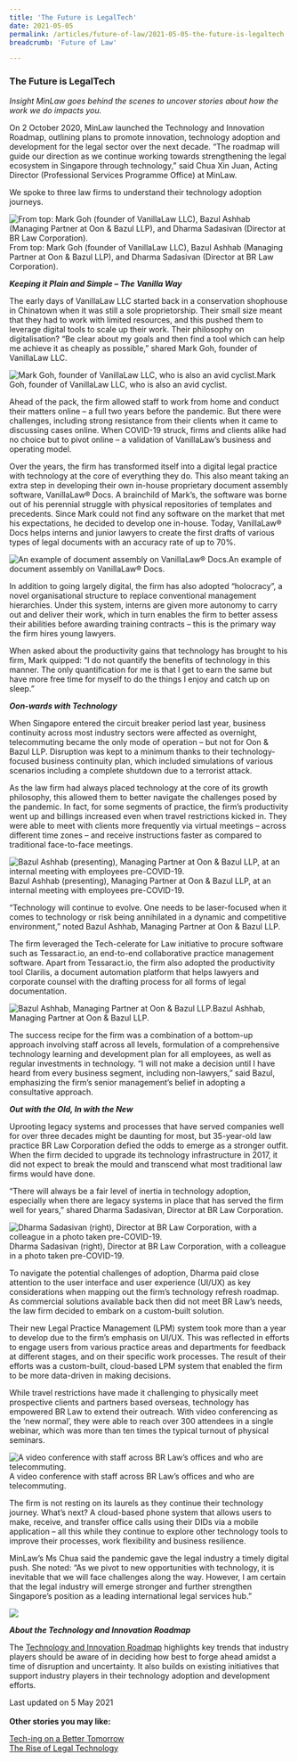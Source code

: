 ```yaml
---
title: 'The Future is LegalTech'
date: 2021-05-05
permalink: /articles/future-of-law/2021-05-05-the-future-is-legaltech
breadcrumb: 'Future of Law'

---
```



### **The Future is LegalTech**

<i>Insight MinLaw goes behind the scenes to uncover stories about how the work we do impacts you.</i>
<br>

On 2 October 2020, MinLaw launched the Technology and Innovation Roadmap, outlining plans to promote innovation, technology adoption and development for the legal sector over the next decade. “The roadmap will guide our direction as we continue working towards strengthening the legal ecosystem in Singapore through technology,” said Chua Xin Juan, Acting Director (Professional Services Programme Office) at MinLaw.

We spoke to three law firms to understand their technology adoption journeys.

<div class="image">
  <img src="/images/PSPOESC Photo 1.png/" title="From top: Mark Goh (founder of VanillaLaw LLC), Bazul Ashhab (Managing Partner at Oon & Bazul LLP), and Dharma Sadasivan (Director at BR Law Corporation)." alt="From top: Mark Goh (founder of VanillaLaw LLC), Bazul Ashhab (Managing Partner at Oon & Bazul LLP), and Dharma Sadasivan (Director at BR Law Corporation).">From top: Mark Goh (founder of VanillaLaw LLC), Bazul Ashhab (Managing Partner at Oon & Bazul LLP), and Dharma Sadasivan (Director at BR Law Corporation).
</div>

<b><i>Keeping it Plain and Simple – The Vanilla Way</i></b>

The early days of VanillaLaw LLC started back in a conservation shophouse in Chinatown when it was still a sole proprietorship. Their small size meant that they had to work with limited resources, and this pushed them to leverage digital tools to scale up their work. Their philosophy on digitalisation? “Be clear about my goals and then find a tool which can help me achieve it as cheaply as possible,” shared Mark Goh, founder of VanillaLaw LLC.

<div class="image">
  <img src="/images/PSPOESC Photo 2.JPG/" title="Mark Goh, founder of VanillaLaw LLC, who is also an avid cyclist." alt="Mark Goh, founder of VanillaLaw LLC, who is also an avid cyclist.">Mark Goh, founder of VanillaLaw LLC, who is also an avid cyclist.
</div>

Ahead of the pack, the firm allowed staff to work from home and conduct their matters online – a full two years before the pandemic. But there were challenges, including strong resistance from their clients when it came to discussing cases online. When COVID-19 struck, firms and clients alike had no choice but to pivot online – a validation of VanillaLaw’s business and operating model.

Over the years, the firm has transformed itself into a digital legal practice with technology at the core of everything they do. This also meant taking an extra step in developing their own in-house proprietary document assembly software, VanillaLaw® Docs. A brainchild of Mark’s, the software was borne out of his perennial struggle with physical repositories of templates and precedents. Since Mark could not find any software on the market that met his expectations, he decided to develop one in-house. Today, VanillaLaw® Docs helps interns and junior lawyers to create the first drafts of various types of legal documents with an accuracy rate of up to 70%.

<div class="image">
  <img src="/images/PSPOESC Photo 3.JPG/" title="An example of document assembly on VanillaLaw® Docs." alt="An example of document assembly on VanillaLaw® Docs.">An example of document assembly on VanillaLaw® Docs.
</div>

In addition to going largely digital, the firm has also adopted “holocracy”, a novel organisational structure to replace conventional management hierarchies. Under this system, interns are given more autonomy to carry out and deliver their work, which in turn enables the firm to better assess their abilities before awarding training contracts – this is the primary way the firm hires young lawyers.

When asked about the productivity gains that technology has brought to his firm, Mark quipped: “I do not quantify the benefits of technology in this manner. The only quantification for me is that I get to earn the same but have more free time for myself to do the things I enjoy and catch up on sleep.”

<b><i>Oon-wards with Technology</i></b>

When Singapore entered the circuit breaker period last year, business continuity across most industry sectors were affected as overnight, telecommuting became the only mode of operation – but not for Oon & Bazul LLP. Disruption was kept to a minimum thanks to their technology-focused business continuity plan, which included simulations of various scenarios including a complete shutdown due to a terrorist attack.

As the law firm had always placed technology at the core of its growth philosophy, this allowed them to better navigate the challenges posed by the pandemic. In fact, for some segments of practice, the firm’s productivity went up and billings increased even when travel restrictions kicked in. They were able to meet with clients more frequently via virtual meetings – across different time zones – and receive instructions faster as compared to traditional face-to-face meetings.

<div class="image">
  <img src="/images/PSPOESC Photo 4.jpg/" title="Bazul Ashhab (presenting), Managing Partner at Oon & Bazul LLP, at an internal meeting with employees pre-COVID-19." alt="Bazul Ashhab (presenting), Managing Partner at Oon & Bazul LLP, at an internal meeting with employees pre-COVID-19.">Bazul Ashhab (presenting), Managing Partner at Oon & Bazul LLP, at an internal meeting with employees pre-COVID-19.
</div>

“Technology will continue to evolve. One needs to be laser-focused when it comes to technology or risk being annihilated in a dynamic and competitive environment,” noted Bazul Ashhab, Managing Partner at Oon & Bazul LLP.

The firm leveraged the Tech-celerate for Law initiative to procure software such as Tessaract.io, an end-to-end collaborative practice management software. Apart from Tessaract.io, the firm also adopted the productivity tool Clarilis, a document automation platform that helps lawyers and corporate counsel with the drafting process for all forms of legal documentation. 

<div class="image">
  <img src="/images/PSPOESC Photo 5.jpeg/" title="Bazul Ashhab, Managing Partner at Oon & Bazul LLP." alt="Bazul Ashhab, Managing Partner at Oon & Bazul LLP.">Bazul Ashhab, Managing Partner at Oon & Bazul LLP.
</div>

The success recipe for the firm was a combination of a bottom-up approach involving staff across all levels, formulation of a comprehensive technology learning and development plan for all employees, as well as regular investments in technology. “I will not make a decision until I have heard from every business segment, including non-lawyers,” said Bazul, emphasizing the firm’s senior management’s belief in adopting a consultative approach.

<b><i>Out with the Old, In with the New</i></b>

Uprooting legacy systems and processes that have served companies well for over three decades might be daunting for most, but 35-year-old law practice BR Law Corporation defied the odds to emerge as a stronger outfit. When the firm decided to upgrade its technology infrastructure in 2017, it did not expect to break the mould and transcend what most traditional law firms would have done.

“There will always be a fair level of inertia in technology adoption, especially when there are legacy systems in place that has served the firm well for years,” shared Dharma Sadasivan, Director at BR Law Corporation.

<div class="image">
  <img src="/images/PSPOESC Photo 6.jpg/" title="Dharma Sadasivan (right), Director at BR Law Corporation, with a colleague in a photo taken pre-COVID-19." alt="Dharma Sadasivan (right), Director at BR Law Corporation, with a colleague in a photo taken pre-COVID-19.">Dharma Sadasivan (right), Director at BR Law Corporation, with a colleague in a photo taken pre-COVID-19.
</div>

To navigate the potential challenges of adoption, Dharma paid close attention to the user interface and user experience (UI/UX) as key considerations when mapping out the firm’s technology refresh roadmap. As commercial solutions available back then did not meet BR Law’s needs, the law firm decided to embark on a custom-built solution.

Their new Legal Practice Management (LPM) system took more than a year to develop due to the firm’s emphasis on UI/UX. This was reflected in efforts to engage users from various practice areas and departments for feedback at different stages, and on their specific work processes. The result of their efforts was a custom-built, cloud-based LPM system that enabled the firm to be more data-driven in making decisions.

While travel restrictions have made it challenging to physically meet prospective clients and partners based overseas, technology has empowered BR Law to extend their outreach. With video conferencing as the ‘new normal’, they were able to reach over 300 attendees in a single webinar, which was more than ten times the typical turnout of physical seminars.

<div class="image">
  <img src="/images/PSPOESC Photo 7.JPG/" title="A video conference with staff across BR Law’s offices and who are telecommuting." alt="A video conference with staff across BR Law’s offices and who are telecommuting.">A video conference with staff across BR Law’s offices and who are telecommuting.
</div>

The firm is not resting on its laurels as they continue their technology journey. What’s next? A cloud-based phone system that allows users to make, receive, and transfer office calls using their DIDs via a mobile application – all this while they continue to explore other technology tools to improve their processes, work flexibility and business resilience.

MinLaw’s Ms Chua said the pandemic gave the legal industry a timely digital push. She noted: “As we pivot to new opportunities with technology, it is inevitable that we will face challenges along the way. However, I am certain that the legal industry will emerge stronger and further strengthen Singapore’s position as a leading international legal services hub.”

<div class="image">
  <img src="/images/PSPOESC Photo 8.jpg/">
</div>

<b><i>About the Technology and Innovation Roadmap</i></b>

The <a href="https://www.mlaw.gov.sg/files/news/press-releases/2020/10/Minlaw_Tech_and_innovation_Roadmap_Report.pdf">Technology and Innovation Roadmap</a> highlights key trends that industry players should be aware of in deciding how best to forge ahead amidst a time of disruption and uncertainty. It also builds on existing initiatives that support industry players in their technology adoption and development efforts.

Last updated on 5 May 2021
<br>
<br>
<b>Other stories you may like:</b>

<a href="https://insight.mlaw.gov.sg/articles/legal-developments/2021-03-01-tech-ing-on-a-better-tomorrow" target="new">Tech-ing on a Better Tomorrow</a><br><a href="https://insight.mlaw.gov.sg/articles/future-of-law/2020-12-28-the-rise-of-legal-technology" target="new">The Rise of Legal Technology</a>
